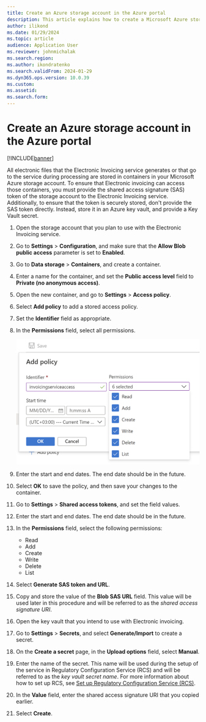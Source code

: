 ```yaml
---
title: Create an Azure storage account in the Azure portal
description: This article explains how to create a Microsoft Azure storage account for Electronic invoicing.
author: ilikond
ms.date: 01/29/2024
ms.topic: article
audience: Application User
ms.reviewer: johnmichalak
ms.search.region: 
ms.author: ikondratenko
ms.search.validFrom: 2024-01-29
ms.dyn365.ops.version: 10.0.39
ms.custom: 
ms.assetid: 
ms.search.form: 
---
```


# Create an Azure storage account in the Azure portal

[!INCLUDE[banner](../../includes/banner.md)]

All electronic files that the Electronic Invoicing service generates or that go to the service during processing are stored in containers in your Microsoft Azure storage account. To ensure that Electronic invoicing can access those containers, you must provide the shared access signature (SAS) token of the storage account to the Electronic Invoicing service. Additionally, to ensure that the token is securely stored, don't provide the SAS token directly. Instead, store it in an Azure key vault, and provide a Key Vault secret.

1. Open the storage account that you plan to use with the Electronic Invoicing service.
1. Go to **Settings** \> **Configuration**, and make sure that the **Allow Blob public access** parameter is set to **Enabled**.
1. Go to **Data storage** \> **Containers**, and create a container.
1. Enter a name for the container, and set the **Public access level** field to **Private (no anonymous access)**.
1. Open the new container, and go to **Settings** \> **Access policy**.
1. Select **Add policy** to add a stored access policy.
1. Set the **Identifier** field as appropriate.
1. In the **Permissions** field, select all permissions.

    ![Screenshot that shows all permissions selected in the Permissions field in the Add policy dialog box.](../media/e-invoicing-azure-1.png)

1. Enter the start and end dates. The end date should be in the future.
1. Select **OK** to save the policy, and then save your changes to the container.
1. Go to **Settings** \> **Shared access tokens**, and set the field values.
1. Enter the start and end dates. The end date should be in the future.
1. In the **Permissions** field, select the following permissions:

    - Read
    - Add
    - Create
    - Write
    - Delete
    - List

1. Select **Generate SAS token and URL**.
1. Copy and store the value of the **Blob SAS URL** field. This value will be used later in this procedure and will be referred to as the *shared access signature URI*.
1. Open the key vault that you intend to use with Electronic invoicing.
1. Go to **Settings** \> **Secrets**, and select **Generate/Import** to create a secret.
1. On the **Create a secret** page, in the **Upload options** field, select **Manual**.
1. Enter the name of the secret. This name will be used during the setup of the service in Regulatory Configuration Service (RCS) and will be referred to as the *key vault secret name*. For more information about how to set up RCS, see [Set up Regulatory Configuration Service (RCS)](e-invoicing-set-up-rcs.md).
1. In the **Value** field, enter the shared access signature URI that you copied earlier.
1. Select **Create**.
